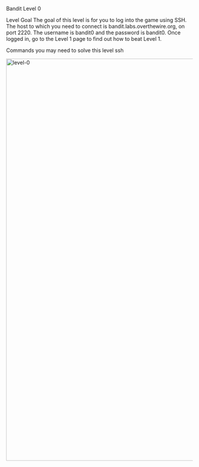 Bandit Level 0

Level Goal
The goal of this level is for you to log into the game using SSH. The host to which you need to connect is bandit.labs.overthewire.org, on port 2220. The username is bandit0 and the password is bandit0. Once logged in, go to the Level 1 page to find out how to beat Level 1.

Commands you may need to solve this level
ssh

<img width="1374" height="1087" alt="level-0" src="https://github.com/user-attachments/assets/92ef39ab-5b7d-4ce5-a7d5-763b4e6241a1" />
